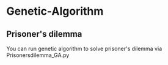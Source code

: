 # Genetic-Algorithm

## Prisoner's dilemma
You can run genetic algorithm to solve prisoner's dilemma via
  Prisonersdilemma_GA.py
  
